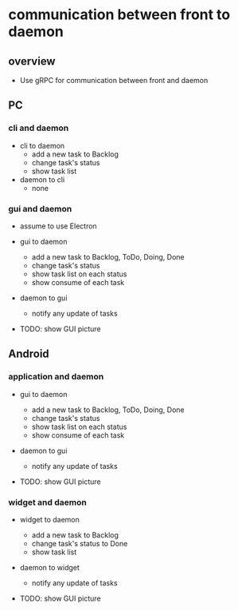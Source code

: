 # communication between front to daemon

## overview

* Use gRPC for communication between front and daemon

## PC

### cli and daemon

* cli to daemon
  * add a new task to Backlog
  * change task's status
  * show task list
* daemon to cli
  * none

### gui and daemon

* assume to use Electron
* gui to daemon
  * add a new task to Backlog, ToDo, Doing, Done
  * change task's status
  * show task list on each status
  * show consume of each task
* daemon to gui
  * notify any update of tasks

* TODO: show GUI picture

## Android

### application and daemon

* gui to daemon
  * add a new task to Backlog, ToDo, Doing, Done
  * change task's status
  * show task list on each status
  * show consume of each task
* daemon to gui
  * notify any update of tasks

* TODO: show GUI picture

### widget and daemon

* widget to daemon
  * add a new task to Backlog
  * change task's status to Done
  * show task list
* daemon to widget
  * notify any update of tasks

* TODO: show GUI picture
